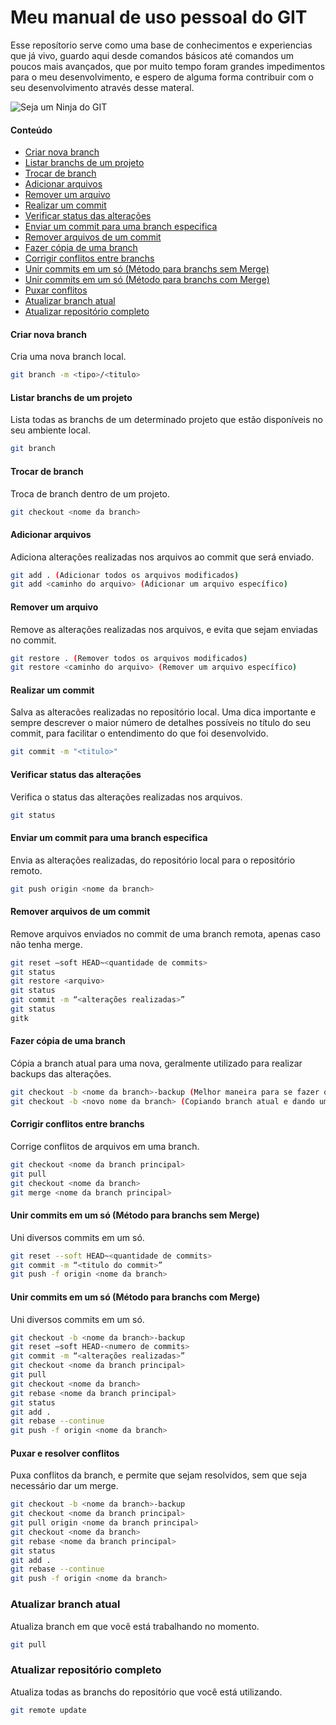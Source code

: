 # Meu manual de uso pessoal do GIT

Esse reposítorio serve como uma base de conhecimentos e experiencias que já vivo, guardo aqui desde comandos básicos até comandos um poucos mais avançados, que por muito tempo foram grandes impedimentos para o meu desenvolvimento, e espero de alguma forma contribuir com o seu desenvolvimento através desse materal.

![Seja um Ninja do GIT](https://blog.da2k.com.br/uploads/2015/07/banner-git-e-github-ninja.jpg)

#### Conteúdo
- [Criar nova branch](#criar-nova-branch)
- [Listar branchs de um projeto](#listar-branchs-de-um-projeto)
- [Trocar de branch](#trocar-de-branch)
- [Adicionar arquivos](#adicionar-arquivos)
- [Remover um arquivo](#remover-um-arquivo)
- [Realizar um commit](#realizar-um-commit)
- [Verificar status das alterações](#verificar-status-das-alteracoes)
- [Enviar um commit para uma branch especifica](#enviar-um-commit-para-uma-branch-especifica)
- [Remover arquivos de um commit](#remover-arquivos-de-um-commit)
- [Fazer cópia de uma branch](#fazer-copia-de-uma-branch)
- [Corrigir conflitos entre branchs](#corrigir-conflitos-entre-branchs)
- [Unir commits em um só (Método para branchs sem Merge)](#criar-nova-branch)
- [Unir commits em um só (Método para branchs com Merge)](#criar-nova-branch)
- [Puxar conflitos](#puxar-conflitos)
- [Atualizar branch atual](#atualizar-branch-atual)
- [Atualizar repositório completo](#atualizar-repositorio-completo)

#### Criar nova branch
Cria uma nova branch local.
```sh
git branch -m <tipo>/<titulo>
```

#### Listar branchs de um projeto
Lista todas as branchs de um determinado projeto que estão disponíveis no seu ambiente local.
```sh
git branch
```

#### Trocar de branch
Troca de branch dentro de um projeto.
```sh
git checkout <nome da branch>
```

#### Adicionar arquivos
Adiciona alterações realizadas nos arquivos ao commit que será enviado.
```sh
git add . (Adicionar todos os arquivos modificados)
git add <caminho do arquivo> (Adicionar um arquivo específico)
```

#### Remover um arquivo
Remove as alterações realizadas nos arquivos, e evita que sejam enviadas no commit.
```sh
git restore . (Remover todos os arquivos modificados)
git restore <caminho do arquivo> (Remover um arquivo específico)
```

#### Realizar um commit
Salva as alteracões realizadas no repositório local. Uma dica importante e sempre descrever o maior número de detalhes possíveis no título do seu commit, para facilitar o entendimento do que foi desenvolvido.
```sh
git commit -m "<titulo>"
```

#### Verificar status das alterações
Verifica o status das alterações realizadas nos arquivos.
```sh
git status
```

#### Enviar um commit para uma branch especifica
Envia as alterações realizadas, do repositório local para o repositório remoto.
```sh
git push origin <nome da branch>
```

#### Remover arquivos de um commit
Remove arquivos enviados no commit de uma branch remota, apenas caso não tenha merge.
```sh
git reset —soft HEAD~<quantidade de commits>
git status
git restore <arquivo>
git status
git commit -m “<alterações realizadas>”
git status
gitk
```

#### Fazer cópia de uma branch
Cópia a branch atual para uma nova, geralmente utilizado para realizar backups das alterações.
```sh
git checkout -b <nome da branch>-backup (Melhor maneira para se fazer o backup de uma branch e manter sua referência)
git checkout -b <novo nome da branch> (Copiando branch atual e dando um novo nome para ela)
```

#### Corrigir conflitos entre branchs
Corrige conflitos de arquivos em uma branch.
```sh
git checkout <nome da branch principal>
git pull
git checkout <nome da branch>
git merge <nome da branch principal>
```

#### Unir commits em um só (Método para branchs sem Merge)
Uni diversos commits em um só.
```sh
git reset --soft HEAD~<quantidade de commits>
git commit -m “<titulo do commit>”
git push -f origin <nome da branch>
```

#### Unir commits em um só (Método para branchs com Merge)
Uni diversos commits em um só.
```sh
git checkout -b <nome da branch>-backup
git reset —soft HEAD-<numero de commits>
git commit -m “<alterações realizadas>”
git checkout <nome da branch principal>
git pull
git checkout <nome da branch>
git rebase <nome da branch principal>
git status
git add .
git rebase --continue
git push -f origin <nome da branch>
```

#### Puxar e resolver conflitos
Puxa conflitos da branch, e permite que sejam resolvidos, sem que seja necessário dar um merge.
```sh
git checkout -b <nome da branch>-backup
git checkout <nome da branch principal>
git pull origin <nome da branch principal>
git checkout <nome da branch>
git rebase <nome da branch principal>
git status
git add .
git rebase --continue
git push -f origin <nome da branch>
```

### Atualizar branch atual
Atualiza branch em que você está trabalhando no momento.
```sh
git pull
```

### Atualizar repositório completo
Atualiza todas as branchs do repositório que você está utilizando.
```sh
git remote update
```
